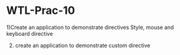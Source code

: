 # WTL-Prac-10

1)Create an application to demonstrate directives Style, mouse and keyboard directive

2) create an application to demonstrate custom directive
